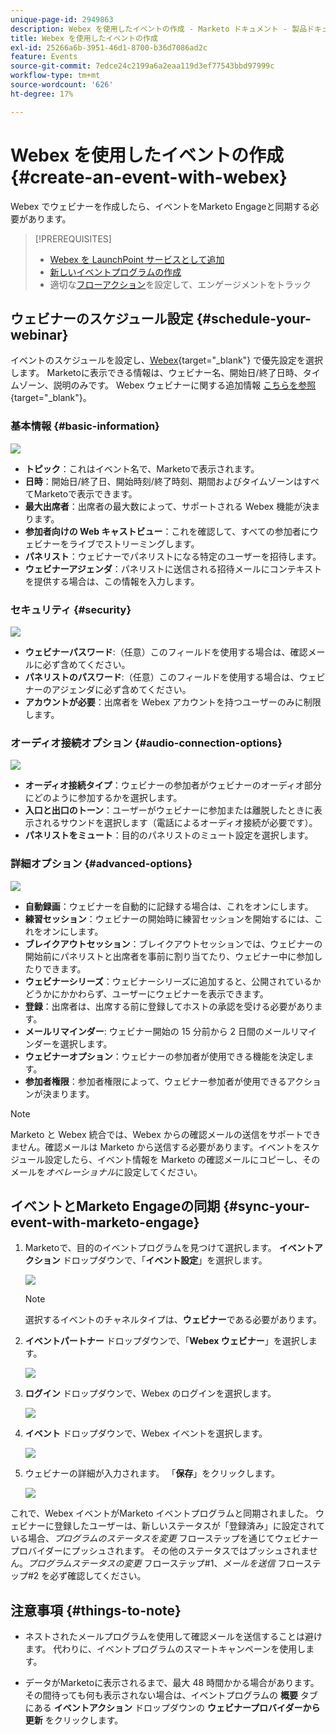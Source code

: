 ```yaml
---
unique-page-id: 2949863
description: Webex を使用したイベントの作成 - Marketo ドキュメント - 製品ドキュメント
title: Webex を使用したイベントの作成
exl-id: 25266a6b-3951-46d1-8700-b36d7086ad2c
feature: Events
source-git-commit: 7edce24c2199a6a2eaa119d3ef77543bbd97999c
workflow-type: tm+mt
source-wordcount: '626'
ht-degree: 17%

---
```


# Webex を使用したイベントの作成 {#create-an-event-with-webex}

Webex でウェビナーを作成したら、イベントをMarketo Engageと同期する必要があります。

>[!PREREQUISITES]
>
>* [Webex を LaunchPoint サービスとして追加](/help/marketo/product-docs/administration/additional-integrations/add-webex-as-a-launchpoint-service.md)
>* [新しいイベントプログラムの作成](/help/marketo/product-docs/demand-generation/events/understanding-events/create-a-new-event-program.md)
>* 適切な[フローアクション](/help/marketo/product-docs/core-marketo-concepts/smart-campaigns/flow-actions/add-a-flow-step-to-a-smart-campaign.md)を設定して、エンゲージメントをトラック

## ウェビナーのスケジュール設定 {#schedule-your-webinar}

イベントのスケジュールを設定し、[Webex](https://www.webex.com/){target="_blank"} で優先設定を選択します。 Marketoに表示できる情報は、ウェビナー名、開始日/終了日時、タイムゾーン、説明のみです。 Webex ウェビナーに関する追加情報 [ こちらを参照 ](https://help.webex.com/en-us/landing/ld-7srxjs-WebexWebinars/Webex-Webinars){target="_blank"}。

### 基本情報 {#basic-information}

![](assets/create-an-event-with-webex-1.png)

* **トピック**：これはイベント名で、Marketoで表示されます。
* **日時**：開始日/終了日、開始時刻/終了時刻、期間およびタイムゾーンはすべてMarketoで表示できます。
* **最大出席者**：出席者の最大数によって、サポートされる Webex 機能が決まります。
* **参加者向けの Web キャストビュー**：これを確認して、すべての参加者にウェビナーをライブでストリーミングします。
* **パネリスト**：ウェビナーでパネリストになる特定のユーザーを招待します。
* **ウェビナーアジェンダ**：パネリストに送信される招待メールにコンテキストを提供する場合は、この情報を入力します。

### セキュリティ {#security}

![](assets/create-an-event-with-webex-2.png)

* **ウェビナーパスワード**:（任意）このフィールドを使用する場合は、確認メールに必ず含めてください。
* **パネリストのパスワード**:（任意）このフィールドを使用する場合は、ウェビナーのアジェンダに必ず含めてください。
* **アカウントが必要**：出席者を Webex アカウントを持つユーザーのみに制限します。

### オーディオ接続オプション {#audio-connection-options}

![](assets/create-an-event-with-webex-3.png)

* **オーディオ接続タイプ**：ウェビナーの参加者がウェビナーのオーディオ部分にどのように参加するかを選択します。
* **入口と出口のトーン**：ユーザーがウェビナーに参加または離脱したときに表示されるサウンドを選択します（電話によるオーディオ接続が必要です）。
* **パネリストをミュート**：目的のパネリストのミュート設定を選択します。

### 詳細オプション {#advanced-options}

![](assets/create-an-event-with-webex-4.png)

* **自動録画**：ウェビナーを自動的に記録する場合は、これをオンにします。
* **練習セッション**：ウェビナーの開始時に練習セッションを開始するには、これをオンにします。
* **ブレイクアウトセッション**：ブレイクアウトセッションでは、ウェビナーの開始前にパネリストと出席者を事前に割り当てたり、ウェビナー中に参加したりできます。
* **ウェビナーシリーズ**：ウェビナーシリーズに追加すると、公開されているかどうかにかかわらず、ユーザーにウェビナーを表示できます。
* **登録**：出席者は、出席する前に登録してホストの承認を受ける必要があります。
* **メールリマインダー**: ウェビナー開始の 15 分前から 2 日間のメールリマインダーを選択します。
* **ウェビナーオプション**：ウェビナーの参加者が使用できる機能を決定します。
* **参加者権限**：参加者権限によって、ウェビナー参加者が使用できるアクションが決まります。

>[!NOTE]
>
>Marketo と Webex 統合では、Webex からの確認メールの送信をサポートできません。確認メールは Marketo から送信する必要があります。イベントをスケジュール設定したら、イベント情報を Marketo の確認メールにコピーし、そのメールを&#x200B;_オペレーショナル_&#x200B;に設定してください。

## イベントとMarketo Engageの同期 {#sync-your-event-with-marketo-engage}

1. Marketoで、目的のイベントプログラムを見つけて選択します。 **イベントアクション** ドロップダウンで、「**イベント設定**」を選択します。

   ![](assets/create-an-event-with-webex-5.png)

   >[!NOTE]
   >
   >選択するイベントのチャネルタイプは、**ウェビナー**&#x200B;である必要があります。

1. **イベントパートナー** ドロップダウンで、「**Webex ウェビナー**」を選択します。

   ![](assets/create-an-event-with-webex-6.png)

1. **ログイン** ドロップダウンで、Webex のログインを選択します。

   ![](assets/create-an-event-with-webex-7.png)

1. **イベント** ドロップダウンで、Webex イベントを選択します。

   ![](assets/create-an-event-with-webex-8.png)

1. ウェビナーの詳細が入力されます。 「**保存**」をクリックします。

   ![](assets/create-an-event-with-webex-9.png)

これで、Webex イベントがMarketo イベントプログラムと同期されました。 ウェビナーに登録したユーザーは、新しいステータスが「登録済み」に設定されている場合、_プログラムのステータスを変更_ フローステップを通じてウェビナープロバイダーにプッシュされます。 その他のステータスではプッシュされません。_プログラムステータスの変更_ フローステップ#1、_メールを送信_ フローステップ#2 を必ず確認してください。

## 注意事項 {#things-to-note}

* ネストされたメールプログラムを使用して確認メールを送信することは避けます。 代わりに、イベントプログラムのスマートキャンペーンを使用します。

* データがMarketoに表示されるまで、最大 48 時間かかる場合があります。 その間待っても何も表示されない場合は、イベントプログラムの **概要** タブにある **イベントアクション** ドロップダウンの **ウェビナープロバイダーから更新** をクリックします。
